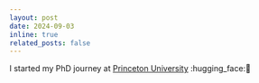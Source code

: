 ```yaml
---
layout: post
date: 2024-09-03
inline: true
related_posts: false
---
```


I started my PhD journey at <a href="https://www.princeton.edu/">Princeton University</a> :hugging_face::tada:
